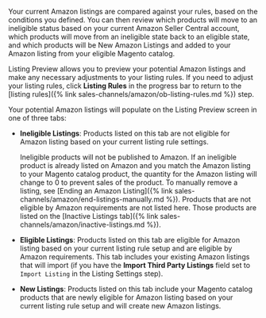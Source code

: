 
Your current Amazon listings are compared against your rules, based on the conditions you defined. You can then review which products will move to an ineligible status based on your current Amazon Seller Central account, which products will move from an ineligible state back to an eligible state, and which products will be New Amazon Listings and added to your Amazon listing from your eligible Magento catalog.

Listing Preview allows you to preview your potential Amazon listings and make any necessary adjustments to your listing rules. If you need to adjust your listing rules, click **Listing Rules** in the progress bar to return to the [listing rules]({% link sales-channels/amazon/ob-listing-rules.md %}) step.

Your potential Amazon listings will populate on the Listing Preview screen in one of three tabs:

- **Ineligible Listings**: Products listed on this tab are not eligible for Amazon listing based on your current listing rule settings.

   Ineligible products will not be published to Amazon. If an ineligible product is already listed on Amazon and you match the Amazon listing to your Magento catalog product, the quantity for the Amazon listing will change to 0 to prevent sales of the product. To manually remove a listing, see [Ending an Amazon Listing]({% link sales-channels/amazon/end-listings-manually.md %}). Products that are not eligible by Amazon requirements are not listed here. Those products are listed on the [Inactive Listings tab]({% link sales-channels/amazon/inactive-listings.md %}).

- **Eligible Listings**: Products listed on this tab are eligible for Amazon listing based on your current listing rule setup and are eligible by Amazon requirements. This tab includes your existing Amazon listings that will import (if you have the **Import Third Party Listings** field set to `Import Listing` in the Listing Settings step).

- **New Listings**: Products listed on this tab include your Magento catalog products that are newly eligible for Amazon listing based on your current listing rule setup and will create new Amazon listings.
